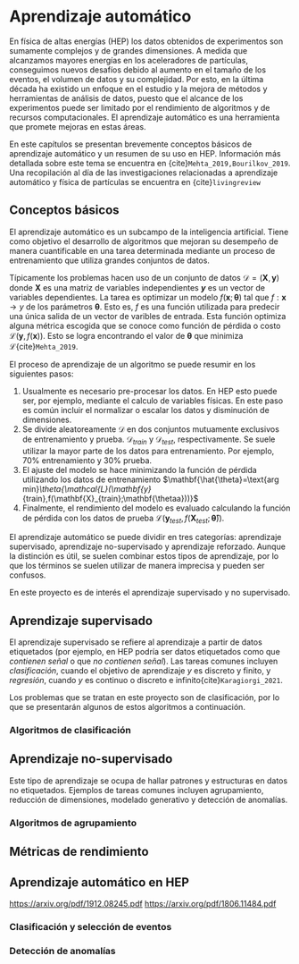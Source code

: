 # Aprendizaje automático
En física de altas energías (HEP) los datos obtenidos de experimentos son sumamente complejos y de grandes dimensiones. A medida que alcanzamos mayores energías en los aceleradores de partículas, conseguimos nuevos desafíos debido al aumento en el tamaño de los eventos, el volumen de datos y su complejidad. Por esto, en la última década ha existido un enfoque en el estudio y la mejora de métodos y herramientas de análisis de datos, puesto que el alcance de los experimentos puede ser limitado por el rendimiento de algoritmos y de recursos computacionales. El aprendizaje automático es una herramienta que promete mejoras en estas áreas.

En este capítulos se presentan brevemente conceptos básicos de aprendizaje automático y un resumen de su uso en HEP. Información más detallada sobre este tema se encuentra en {cite}`Mehta_2019,Bourilkov_2019`. Una recopilación al día de las investigaciones relacionadas a aprendizaje automático y física de partículas se encuentra en {cite}`livingreview`
## Conceptos básicos
El aprendizaje automático es un subcampo de la inteligencia artificial. Tiene como objetivo el desarrollo de algoritmos que mejoran su desempeño de manera cuantificable en una tarea determinada mediante un proceso de entrenamiento que utiliza grandes conjuntos de datos.

Típicamente los problemas hacen uso de un conjunto de datos $\mathcal{D}=(\mathbf{X},\mathbf{y})$ donde $\mathbf{X}$ es una matriz de variables independientes ***y*** es un vector de variables dependientes. La tarea es optimizar un modelo $f(\mathbf{x};\mathbf{\theta})$ tal que $f:\mathbf{x}\rightarrow y$ de los parámetros $\mathbf{\theta}$. Esto es, *f* es una función utilizada para predecir una única salida de un vector de varibles de entrada. Esta función optimiza alguna métrica escogida que se conoce como función de pérdida o costo $\mathcal{L}(\mathbf{y},f(\mathbf{x}))$. Esto se logra encontrando el valor de $\mathbf{\theta}$ que minimiza $\mathcal{L}${cite}`Mehta_2019`.

El proceso de aprendizaje de un algoritmo se puede resumir en los siguientes pasos:
1. Usualmente es necesario pre-procesar los datos. En HEP esto puede ser, por ejemplo, mediante el calculo de variables físicas. En este paso es común incluir el normalizar o escalar los datos y disminución de dimensiones.
2. Se divide aleatoreamente $\mathcal{D}$ en dos conjuntos mutuamente exclusivos de entrenamiento y prueba. $\mathcal{D}_{train}$ y $\mathcal{D}_{test}$, respectivamente. Se suele utilizar la mayor parte de los datos para entrenamiento. Por ejemplo, 70% entrenamiento y 30% prueba.
3. El ajuste del modelo se hace minimizando la función de pérdida utilizando los datos de entrenamiento $\mathbf{\hat{\theta}=\text{arg min}_\theta\{\mathcal{L}(\mathbf{y}_{train},f(\mathbf{X}_{train};\mathbf{\thetaa}))\}$
4. Finalmente, el rendimiento del modelo es evaluado calculando la función de pérdida con los datos de prueba $\mathcal{L}(\mathbf{y}_{test},f(\mathbf{X}_{test};\mathbf{\hat{\theta}}))$.

El aprendizaje automático se puede dividir en tres categorías: aprendizaje supervisado, aprendizaje no-supervisado y aprendizaje reforzado. Aunque la distinción es útil, se suelen combinar estos tipos de aprendizaje, por lo que los términos se suelen utilizar de manera imprecisa y pueden ser confusos.

En este proyecto es de interés el aprendizaje supervisado y no supervisado.
## Aprendizaje supervisado
El aprendizaje supervisado se refiere al aprendizaje a partir de datos etiquetados (por ejemplo, en HEP podría ser datos etiquetados como que *contienen señal* o que *no contienen señal*). Las tareas comunes incluyen *clasificación*, cuando el objetivo de aprendizaje *y* es discreto y finito, y *regresión*, cuando *y* es continuo o discreto e infinito{cite}`Karagiorgi_2021`.

Los problemas que se tratan en este proyecto son de clasificación, por lo que se presentarán algunos de estos algoritmos a continuación.
### Algoritmos de clasificación
## Aprendizaje no-supervisado
Este tipo de aprendizaje se ocupa de hallar patrones y estructuras en datos no etiquetados. Ejemplos de tareas comunes incluyen agrupamiento, reducción de dimensiones, modelado generativo y detección de anomalías.
### Algoritmos de agrupamiento


## Métricas de rendimiento

## Aprendizaje automático en HEP
https://arxiv.org/pdf/1912.08245.pdf 
https://arxiv.org/pdf/1806.11484.pdf
### Clasificación y selección de eventos

### Detección de anomalías
